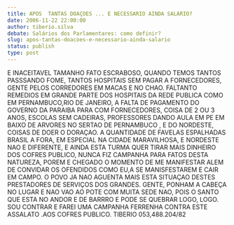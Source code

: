 ```yaml
---
title: APOS  TANTAS DOAÇOES ... E NECESSARIO AINDA SALARIO?
date: 2006-11-22 22:00:00
author: tiberio.silva
debate: Salários dos Parlamentares: como definir?
slug: apos-tantas-doacoes-e-necessario-ainda-salario
status: publish 
type: post
---
```


E INACEITAVEL TAMANHO FATO ESCRABOSO, QUANDO TEMOS TANTOS PASSSANDO FOME, TANTOS HOSPITAIS SEM PAGAR A FORNECEDORES, GENTE PELOS CORREDORES EM MACAS E NO CHAO. FALTANTO REMEDIOS EM GRANDE PARTE DOS HOSPITAIS DA REDE PUBLICA COMO EM PERNAMBUCO,RIO DE JANEIRO, A FALTA DE PAGAMENTO DO GOVERNO DA PARAIBA PARA COM FORNECEDORES, COISA DE 2 OU 3 ANOS, ESCOLAS SEM CADEIRAS, PROFESSORES DANDO AULA EM PE EM BAIXO DE ARVORES NO SERTAO DE PERNAMBUCO , E DO NORDESTE, COISAS DE DOER O DORAÇAO. A QUANTIDADE DE FAVELAS ESPALHADAS BRASIL A FORA, EM ESPECIAL NA CIDADE MARAVILHOSA, E NORDESTE NAO E DIFERENTE, E AINDA ESTA TURMA QUER TIRAR MAIS DINHEIRO DOS COFRES PUBLICO, NUNCA FIZ CAMPANHA PARA FATOS DESTA NATUREZA, POREM E CHEGADO O MOMENTO DE ME MANIFESTAR ALEM DE CONVIDAR OS OFENDIDOS COMO EU,A SE MANISFESTAREM E CAIR EM CAMPO. O POVO JA NAO AGUENTA MAIS ESTA SITUAÇAO DESTES PRESTADORES DE SERVIÇOS DOS GRANDES. GENTE, PONHAM A CABEÇA NO LUGAR E NAO VAO AO POTE COM MUITA SEDE NAO, POIS O SANTO QUE ESTA NO ANDOR E DE BARRRO E PODE SE QUEBRAR LOGO, LOGO. SOU CONTRAR E FAREI UMA CAMPANHA FERRENHA CONTRA ESTE ASSALATO .AOS COFRES PUBLICO. TIBERIO 053,488.204/82

